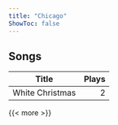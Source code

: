 ```yaml
---
title: "Chicago"
ShowToc: false
---
```


## Songs
Title | Plays 
----- | -----: 
White Christmas | 2

{{< more >}}